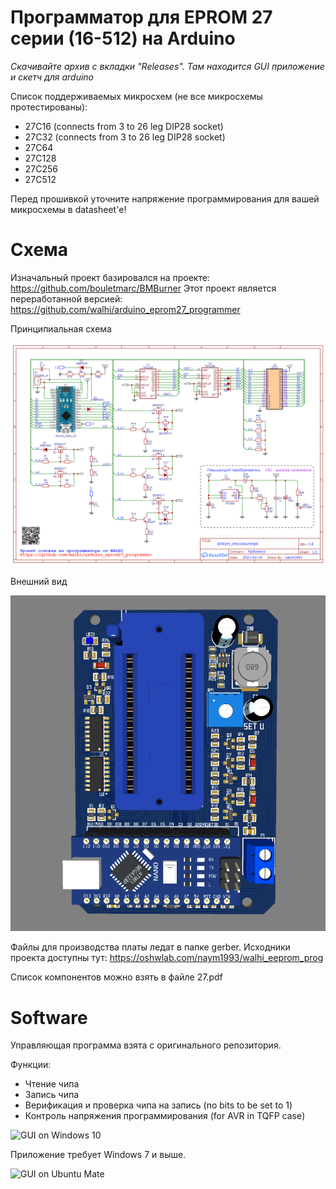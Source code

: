 # Программатор для EPROM 27 серии (16-512) на Arduino

*Скачивайте архив с вкладки "Releases". Там находится GUI приложение и скетч для arduino*

Список поддерживаемых микросхем (не все микросхемы протестированы):

 * 27C16 (connects from 3 to 26 leg DIP28 socket)
 * 27C32 (connects from 3 to 26 leg DIP28 socket)
 * 27C64
 * 27C128
 * 27C256
 * 27C512

Перед прошивкой уточните напряжение программирования для вашей микросхемы в datasheet'е! 

# Схема
Изначальный проект базировался на проекте: <https://github.com/bouletmarc/BMBurner>
Этот проект является переработанной версией: <https://github.com/walhi/arduino_eprom27_programmer>

Принципиальная схема

![Schematic](https://github.com/Radionews/arduino_eprom27_programmer/blob/master/imgs/sch.png)

Внешний вид

![PCB](https://github.com/Radionews/arduino_eprom27_programmer/blob/master/imgs/pcb.png)

Файлы для производства платы ледат в папке gerber. Исходники проекта доступны тут: <https://oshwlab.com/naym1993/walhi_eeprom_prog>

Список компонентов можно взять в файле 27.pdf
# Software

Управляющая программа взята с оригинального репозитория.

Функции:

 * Чтение чипа
 * Запись чипа
 * Верификация и проверка чипа на запись (no bits to be set to 1)
 * Контроль напряжения программирования (for AVR in TQFP case)

![GUI on Windows 10](https://github.com/Radionews/arduino_eprom27_programmer/blob/master/imgs/win.png)

Приложение требует Windows 7 и выше.

![GUI on Ubuntu Mate](https://github.com/Radionews/arduino_eprom27_programmer/blob/master/imgs/ubuntu_mate.png)
